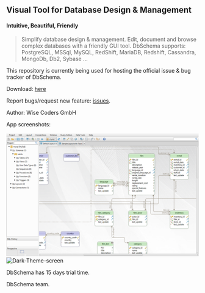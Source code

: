 ## Visual Tool for Database Design & Management
#### Intuitive, Beautiful, Friendly

> Simplify database design & management. Edit, document and browse complex databases with a friendly GUI tool.
> DbSchema supports: PostgreSQL, MSSql, MySQL, RedShift, MariaDB, Redshift, Cassandra, MongoDb, Db2, Sybase ...

This repository is currently being used for hosting the official issue & bug tracker of DbSchema.

Download: [here](https://dbschema.com)
 
Report bugs/request new feature: [issues](https://github.com/dbschema-designer/dbschmea-issues/issues).

Author: Wise Coders GmbH

App screenshots:

![DbSchema](https://github.com/dbschema-designer/dbschema-issues/blob/master/resources/dbschema.png "DbSchema")
![Dark-Theme-screen](https://github.com/dbschema-designer/dbschema-issues/blob/master/resources/theme-dark.png "Dark Them screen")

DbSchema has 15 days trial time.

DbSchema team.